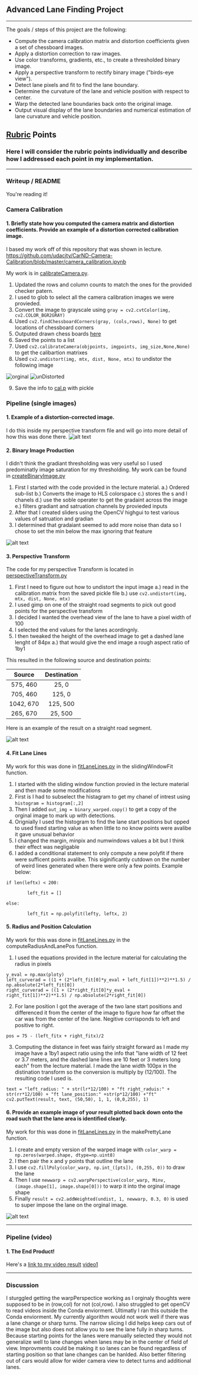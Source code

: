## **Advanced Lane Finding Project**

---


The goals / steps of this project are the following:

* Compute the camera calibration matrix and distortion coefficients given a set of chessboard images.
* Apply a distortion correction to raw images.
* Use color transforms, gradients, etc., to create a thresholded binary image.
* Apply a perspective transform to rectify binary image ("birds-eye view").
* Detect lane pixels and fit to find the lane boundary.
* Determine the curvature of the lane and vehicle position with respect to center.
* Warp the detected lane boundaries back onto the original image.
* Output visual display of the lane boundaries and numerical estimation of lane curvature and vehicle position.

[//]: # (Image References)

[image1b]: ./cal_out/test_undist.jpg "Undistorted"
[image1a]: ./camera_cal/calibration1.jpg "Orginal"
[image2]: ./straight_cal.png "Road Transformed"
[image3]: ./straight_binary.jpg "Binary Example"
[image4]: ./perspectiveTransformedStriaght.png "Warp Example"
[image5]: ./examples/color_fit_lines.jpg "Fit Visual"
[image6]: ./testk.png "Output"
[video1]: ./output.avi "Video"

## [Rubric](https://review.udacity.com/#!/rubrics/571/view) Points

### Here I will consider the rubric points individually and describe how I addressed each point in my implementation.  

---

### Writeup / README

You're reading it!

### Camera Calibration

#### 1. Briefly state how you computed the camera matrix and distortion coefficients. Provide an example of a distortion corrected calibration image.

I based my work off of this repository that was shown in lecture. https://github.com/udacity/CarND-Camera-Calibration/blob/master/camera_calibration.ipynb

My work is in [calibrateCamera.py](https://github.com/kyesh/CarND-Advanced-Lane-Lines/blob/master/calibrateCamera.py).

1. Updated the rows and column counts to match the ones for the provided checker patern. 
2. I used to glob to select all the camera calibration images we were provieded. 
3. Convert the image to grayscale using `gray = cv2.cvtColor(img, cv2.COLOR_BGR2GRAY)`
4. Used `cv2.findChessboardCorners(gray, (cols,rows), None)` to get locations of chessboard corners
5. Outputed drawn chess boards [here](https://github.com/kyesh/CarND-Advanced-Lane-Lines/tree/master/cal_out)
6. Saved the points to a list
7. Used `cv2.calibrateCamera(objpoints, imgpoints, img_size,None,None)` to get the calibartion matrixes
8. Used `cv2.undistort(img, mtx, dist, None, mtx)` to undistor the following image

![orginal][image1a]
![unDistorted][image1b]

9. Save the info to [cal.p](.cal_out/cal.p) with pickle

### Pipeline (single images)

#### 1. Example of a distortion-corrected image.

I do this inside my perspective transform file and will go into more detail of how this was done there.
![alt text][image2]

#### 2. Binary Image Production

I didn't think the gradiant thresholding was very useful so I used predominatly image saturation for my thresholding. My work can be found in [createBinaryImage.py](https://github.com/kyesh/CarND-Advanced-Lane-Lines/blob/master/createBinaryImage.py)

1. First I started with the code provided in the lecture material.
a.) Ordered sub-list
b.) Converts the image to HLS colorspace
c.) stores the s and l chanels
d.) use the soble operater to get the gradaint across the image
e.) filters gradiant and satruation channels by provieded inputs
2. After that I created sliders using the OpenCV highgui to test various values of satruation and gradian
3. I determined that gradaiant seemed to add more noise than data so I chose to set the min below the max ignoring that feature

![alt text][image3]

#### 3. Perspective Transform

The code for my perspective Transform is located in [perspectiveTransform.py](https://github.com/kyesh/CarND-Advanced-Lane-Lines/blob/master/perspectivTransform.py)

1. First I need to figure out how to undistort the input image
a.) read in the calibration matrix from the saved pickle file
b.) use `cv2.undistort(img, mtx, dist, None, mtx)`
2. I used gimp on one of the straight road segments to pick out good points for the perspective transform
3. I decided I wanted the overhead view of the lane to have a pixel width of 100
4. I selected the end values for the lanes acordingnly.
5. I then tweaked the height of the overhead image to get a dashed lane lenght of 84px
a.) that would give the end image a rough aspect ratio of 1by1 

This resulted in the following source and destination points:

| Source        | Destination   | 
|:-------------:|:-------------:| 
| 575, 460      | 25, 0        | 
| 705, 460      | 125, 0      |
| 1042, 670     | 125, 500      |
| 265, 670      | 25, 500       |

Here is an example of the result on a straight road segment.

![alt text][image4]

#### 4. Fit Lane Lines

My work for this was done in [fitLaneLines.py](https://github.com/kyesh/CarND-Advanced-Lane-Lines/blob/master/fitLaneLines.py) in the slidingWindowFit function.

1. I started with the sliding window function provied in the lecture material and then made some modifications
2. First is I had to subselect the histagram to get my chanel of intrest using `histogram = histogram[:,2]`
3. Then I added `out_img = binary_warped.copy()` to get a copy of the orginal image to mark up with detections.
4. Orignially I used the histogram to find the lane start positions but opped to used fixed starting value as when little to no know points were avalibe it gave unusual behavior
5. I changed the margin, minpix and numwindows values a bit but I think their effect was negligable
6. I added a conditional statement to only compute a new polyfit if there were sufficent points avalibe. This siginificantly cutdown on the number of weird lines generated when there were only a few points. Example below:
```
if len(leftx) < 200:

		left_fit = []

else:

		left_fit = np.polyfit(lefty, leftx, 2)
```



#### 5. Radius and Position Calculation

My work for this was done in [fitLaneLines.py](https://github.com/kyesh/CarND-Advanced-Lane-Lines/blob/master/fitLaneLines.py) in the computeRadiusAndLanePos function.

1. I used the equations provided in the lecture material for calculating the radius in pixels
```
y_eval = np.max(ploty)
left_curverad = ((1 + (2*left_fit[0]*y_eval + left_fit[1])**2)**1.5) / np.absolute(2*left_fit[0])
right_curverad = ((1 + (2*right_fit[0]*y_eval + right_fit[1])**2)**1.5) / np.absolute(2*right_fit[0])
```
2. For lane position I got the average of the two lane start positions and differenced it from the center of the image to figure how far offset the car was from the center of the lane. Negitive corrisponds to left and positive to right.
```
pos = 75 - (left_fitx + right_fitx)/2
```
3. Computing the distance in feet was fairly straight forward as I made my image have a 1by1 aspect ratio using the info that "lane width of 12 feet or 3.7 meters, and the dashed lane lines are 10 feet or 3 meters long each" from the lecture material. I made the lane width 100px in the distination transform so the conversion is multiply by (12/100). The resulting code I used is.
```
text = "left_radius: " + str(lr*12/100) + "ft right_raduis:" + str(rr*12/100) + "ft lane_position:" +str(p*12/100) +"ft"	
cv2.putText(result, text, (50,50), 1, 1, (0,0,255), 1)
 ```

#### 6. Provide an example image of your result plotted back down onto the road such that the lane area is identified clearly.
My work for this was done in [fitLaneLines.py](https://github.com/kyesh/CarND-Advanced-Lane-Lines/blob/master/fitLaneLines.py) in the makePrettyLane function.

1. I create and empty version of the warped image with `color_warp = np.zeros(warped.shape, dtype=np.uint8)`
2. I then pair the x and y points that outline the lane
3. I use `cv2.fillPoly(color_warp, np.int_([pts]), (0,255, 0))` to draw the lane
4. Then I use `newwarp = cv2.warpPerspective(color_warp, Minv, (image.shape[1], image.shape[0]))` to warp it into the orginal image shape
5. Finally `result = cv2.addWeighted(undist, 1, newwarp, 0.3, 0)` is used to super impose the lane on the orginal image.

![alt text][image6]

---

### Pipeline (video)

#### 1. The End Product!

Here's a [link to my video result](./output.avi)
[video1]

---

### Discussion

I sturggled getting the warpPerspectice working as I orginaly thoughts were supposed to be in (row,col) for not (col,row). I also struggled to get openCV to read videos inside the Conda enviorment. Ultimatly I ran this outside the Conda enviorment. My currently algorithm would not work well if there was a lane change or sharp turns. The narrow slicing I did helps keep cars out of the image but also does not allow you to see the lane fully in sharp turns. Because starting points for the lanes were manually selected they would not generalize well to lane changes when lanes may be in the center of field of view. Improvments could be making it so lanes can be found regardless of starting position so that lane changes can be hanlded. Also better filtering out of cars would allow for wider camera view to detect turns and additional lanes.
